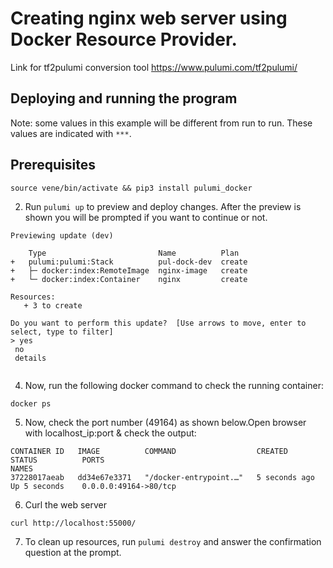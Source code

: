

# Creating nginx web server using Docker Resource Provider. 

Link for tf2pulumi conversion tool https://www.pulumi.com/tf2pulumi/


## Deploying and running the program

Note: some values in this example will be different from run to run.  These values are indicated
with `***`.

## Prerequisites
```
source vene/bin/activate && pip3 install pulumi_docker

```


2. Run `pulumi up` to preview and deploy changes.  After the preview is shown you will be
    prompted if you want to continue or not.
 ```   
Previewing update (dev)

     Type                         Name          Plan
 +   pulumi:pulumi:Stack          pul-dock-dev  create
 +   ├─ docker:index:RemoteImage  nginx-image   create
 +   └─ docker:index:Container    nginx         create

Resources:
    + 3 to create

Do you want to perform this update?  [Use arrows to move, enter to select, type to filter]
> yes
  no
  details


```

4. Now, run the following docker command to check the running container:

```
docker ps

```
5. Now, check the port number (49164) as shown below.Open browser with localhost_ip:port & check the output:
```
CONTAINER ID   IMAGE          COMMAND                  CREATED          STATUS          PORTS                                                 NAMES
37228017aeab   dd34e67e3371   "/docker-entrypoint.…"   5 seconds ago    Up 5 seconds    0.0.0.0:49164->80/tcp

```
6. Curl the web server
```
curl http://localhost:55000/
```

7. To clean up resources, run `pulumi destroy` and answer the confirmation question at the prompt.
